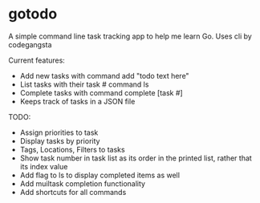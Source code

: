 gotodo
======
A simple command line task tracking app to help me learn Go. Uses cli by codegangsta

Current features:
- Add new tasks with command add "todo text here"
- List tasks with their task # command ls
- Complete tasks with command complete [task #]
- Keeps track of tasks in a JSON file 

TODO:
- Assign priorities to task
- Display tasks by priority
- Tags, Locations, Filters to tasks
- Show task number in task list as its order in the printed list, rather that its index value
- Add flag to ls to display completed items as well
- Add muiltask completion functionality
- Add shortcuts for all commands 
